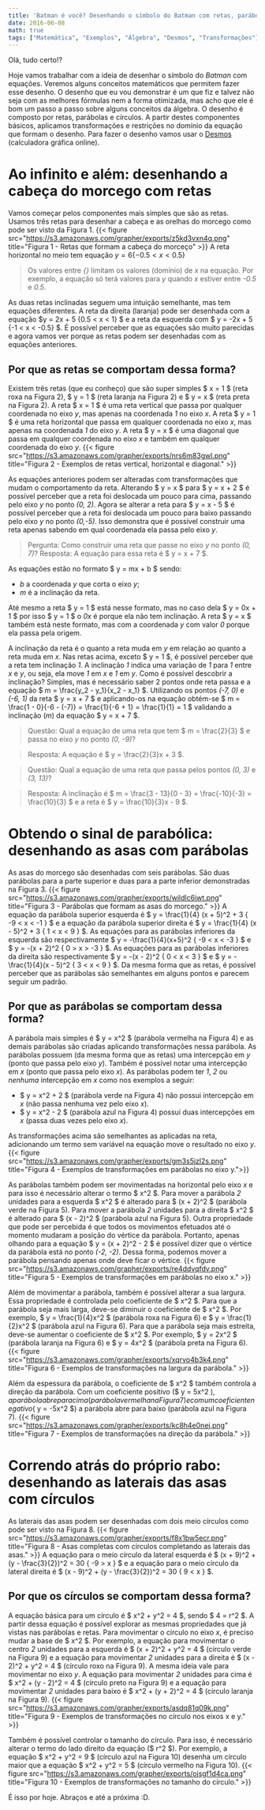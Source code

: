 ```yaml
---
title: 'Batman é você? Desenhando o símbolo do Batman com retas, parábolas e círculos'
date: 2016-06-08
math: true
tags: ["Matemática", "Exemplos", "Álgebra", "Desmos", "Transformações"]
---
```


Olá, tudo certo!?

Hoje vamos trabalhar com a ideia de desenhar o símbolo do _Batman_ com equações. Veremos alguns conceitos matemáticos que permitem fazer esse desenho. O desenho que eu vou demonstrar é um que fiz e talvez não seja com as melhores fórmulas nem a forma otimizada, mas acho que ele é bom um passo a passo sobre alguns conceitos da álgebra. O desenho é composto por retas, parábolas e círculos. A partir destes componentes básicos, aplicamos transformações e restrições no domínio da equação que formam o desenho. Para fazer o desenho vamos usar o [Desmos](https://www.desmos.com/calculator) (calculadora gráfica online).
<!-- more -->
<!-- toc -->
# Ao infinito e além: desenhando a cabeça do morcego com retas
Vamos começar pelos componentes mais simples que são as retas. Usamos três retas para desenhar a cabeça e as orelhas do morcego como pode ser visto da Figura 1.
{{< figure src="https://s3.amazonaws.com/grapher/exports/z5kd3vxn4q.png" title="Figura 1 - Retas que formam a cabeça do morceço" >}}
A reta horizontal no meio tem equação $y = 6 \{ -0.5 < x < 0.5 \}$
> Os valores entre *{}* limitam os valores (domínio) de *x* na equação. Por exemplo, a equação só terá valores para *y* quando *x* estiver entre *-0.5* e *0.5*.

As duas retas inclinadas seguem uma intuição semelhante, mas tem equações diferentes. A reta da direita (laranja) pode ser desenhada com a equação $y = 2x + 5 \{0.5 < x < 1\} $ e a reta da esquerda com $ y = -2x + 5 \{-1 < x < -0.5\} $. É possível perceber que as equações são muito parecidas e agora vamos ver porque as retas podem ser desenhadas com as equações anteriores.

## Por que as retas se comportam dessa forma?
Existem três retas (que eu conheço) que são super simples $ x = 1 $ (reta roxa na Figura 2), $ y = 1 $ (reta laranja na Figura 2) e $ y = x $ (reta preta na Figura 2). A reta $ x = 1 $ é uma reta vertical que passa por qualquer coordenada no eixo *y*, mas apenas na coordenada *1* no eixo *x*. A reta $ y = 1 $ é uma reta horizontal que passa em qualquer coordenada no eixo *x*, mas apenas na coordenada *1* do eixo *y*. A reta $ y = x $ é uma diagonal que passa em qualquer coordenada no eixo *x* e também em qualquer coordenada do eixo *y*.
{{< figure src="https://s3.amazonaws.com/grapher/exports/nrs6m83gwl.png" title="Figura 2 - Exemplos de retas vertical, horizontal e diagonal." >}}

As equações anteriores podem ser alteradas com transformações que mudam o comportamento da reta. Alterando $ y = x $ para $ y = x + 2 $ é possível perceber que a reta foi deslocada um pouco para cima, passando pelo eixo *y* no ponto *(0, 2)*. Agora se alterar a reta para $ y = x - 5 $ é possível perceber que a reta foi deslocada um pouco para baixo passando pelo eixo *y* no ponto *(0,-5)*. Isso demonstra que é possível construir uma reta apenas sabendo em qual coordenada ela passa pelo eixo *y*.
> Pergunta: Como construir uma reta que passe no eixo *y* no ponto *(0, 7)*? 
> Resposta: A equação para essa reta é $ y = x + 7 $. 

As equações estão no formato $ y = mx + b $ sendo: 
- *b* a coordenada *y* que corta o eixo *y*; 
- *m* é a inclinação da reta. 

Até mesmo a reta $ y = 1 $ está nesse formato, mas no caso dela $ y = 0x + 1 $ por isso $ y = 1 $ o *0x* é porque ela não tem inclinação. A reta $ y = x $ também está neste formato, mas com a coordenada *y* com valor *0* porque ela passa pela origem.

A inclinação da reta é o quanto a reta muda em *y* em relação ao quanto a reta muda em *x*. Nas retas acima, exceto $ y = 1 $, é possível perceber que a reta tem inclinação *1*. A inclinação *1* indica uma variação de *1* para *1* entre *x* e *y*, ou seja, ela move *1* em *x* e *1* em *y*. Como é possível descobrir a inclinação? Simples, mas é necessário saber 2 pontos onde reta passa e a equação $ m = \frac{y_2 - y_1}{x_2 - x_1} $. Utilizando os pontos *(-7, 0)* e *(-6, 1)* da reta $ y = x + 7 $ e aplicando-os na equação obtém-se $ m = \frac{1 - 0}{-6 - (-7)} = \frac{1}{-6 + 1} = \frac{1}{1} = 1 $ validando a inclinação (*m*) da equação $ y = x + 7 $.

> Questão: Qual a equação de uma reta que tem $ m = \frac{2}{3} $ e passa no eixo *y* no ponto *(0, -9)*?

> Resposta: A equação é $ y = \frac{2}{3}x + 3 $.

> Questão: Qual a equação de uma reta que passa pelos pontos *(0, 3)* e *(3, 13)*?

> Resposta: A inclinação é $ m = \frac{3 - 13}{0 - 3} = \frac{-10}{-3} = \frac{10}{3} $ e a reta é $ y = \frac{10}{3}x - 9 $.

# Obtendo o sinal de parabólica: desenhando as asas com parábolas
As asas do morcego são desenhadas com seis parábolas. São duas parábolas para a parte superior e duas para a parte inferior demonstradas na Figura 3.
{{< figure src="https://s3.amazonaws.com/grapher/exports/wildlc6iwt.png" title="Figura 3 - Parábolas que formam as asas do morcego." >}}
A equação da parábola superior esquerda é $ y = \frac{1}{4} (x + 5)^2 + 3 \{ -9 < x < -1 \} $ e a equação da parábola superior direita é $ y = \frac{1}{4} (x - 5)^2 + 3 \{ 1 < x < 9 \} $.
As equações para as parábolas inferiores da esquerda são respectivamente $ y = -\frac{1}{4}(x+5)^2 \{ -9 < x < -3 \} $ e $ y = -(x + 2)^2 \{ 0 > x > -3 \} $.
As equações para as parábolas inferiores da direita são respectivamente $ y = -(x - 2)^2 \{ 0 < x < 3 \} $ e $ y = -\frac{1}{4}(x - 5)^2 \{ 3 < x < 9 \} $. Da mesma forma que as retas, é possível perceber que as parábolas são semelhantes em alguns pontos e parecem seguir um padrão.

## Por que as parábolas se comportam dessa forma?
A parábola mais simples é $ y = x^2 $ (parábola vermelha na Figura 4) e as demais parábolas são criadas aplicando transformações nessa parábola. As parábolas possuem (da mesma forma que as retas) uma intercepção em *y* (ponto que passa pelo eixo *y*). Também é possível notar uma intercepção em *x* (ponto que passa pelo eixo *x*). As parábolas podem ter _1_, _2_ ou _nenhuma_ intercepção em *x* como nos exemplos a seguir:
- $ y = x^2 + 2 $ (parábola verde na Figura 4) não possui intercepção em *x* (não passa nenhuma vez pelo eixo *x*).
- $ y = x^2 - 2 $ (parábola azul na Figura 4) possui duas intercepções em *x* (passa duas vezes pelo eixo *x*).

As transformações acima são semelhantes as aplicadas na reta, adicionando um termo sem variável na equação move o resultado no eixo *y*.
{{< figure src="https://s3.amazonaws.com/grapher/exports/gm3s5jzl2s.png" title="Figura 4 - Exemplos de transformações em parábolas no eixo y.">}}

As parábolas também podem ser movimentadas na horizontal pelo eixo *x* e para isso é necessário alterar o termo $ x^2 $. Para mover a parábola *2* unidades para a esquerda $ x^2 $ é alterado para $ (x + 2)^2 $ (parábola verde na Figura 5). Para mover a parábola *2* unidades para a direita $ x^2 $ é alterado para $ (x - 2)^2 $ (parábola azul na Figura 5). Outra propriedade que pode ser percebida é que todos os movimentos efetuados até o momento mudaram a posição do vértice da parábola. Portanto, apenas olhando para a equação $ y = (x + 2)^2 - 2 $ é possível dizer que o vértice da parábola está no ponto *(-2, -2)*. Dessa forma, podemos mover a parábola pensando apenas onde deve ficar o vértice.
{{< figure src="https://s3.amazonaws.com/grapher/exports/re4ddvqfdv.png" title="Figura 5 - Exemplos de transformações em parábolas no eixo x." >}}

Além de movimentar a parábola, também é possível alterar a sua largura. Essa propriedade é controlada pelo coeficiente de $ x^2 $. Para que a parábola seja mais larga, deve-se diminuir o coeficiente de $ x^2 $. Por exemplo, $ y = \frac{1}{4}x^2 $ (parábola roxa na Figura 6) e $ y = \frac{1}{2}x^2 $ (parábola azul na Figura 6). Para que a parábola seja mais estreita, deve-se aumentar o coeficiente de $ x^2 $. Por exemplo, $ y = 2x^2 $ (parábola laranja na Figura 6) e $ y = 4x^2 $ (parábola preta na Figura 6). 
{{< figure src="https://s3.amazonaws.com/grapher/exports/xqrvo4b3k4.png" title="Figura 6 - Exemplos de transformações na largura da parábola." >}}

Além da espessura da parábola, o coeficiente de $ x^2 $ também controla a direção da parábola. Com um coeficiente positivo ($ y = 5x^2 $), a parábola abre para cima (parábola vermelha na Figura 7) e com um coeficiente negativo ($ y = -5x^2 $) a parábola abre para baixo (parábola azul na Figura 7).
{{< figure src="https://s3.amazonaws.com/grapher/exports/kc8h4e0nej.png" title="Figura 7 - Exemplos de transformações na direção da parábola." >}}

# Correndo atrás do próprio rabo: desenhando as laterais das asas com círculos
As laterais das asas podem ser desenhadas com dois meio círculos como pode ser visto na Figura 8.
{{< figure src="https://s3.amazonaws.com/grapher/exports/f8x1bw5ecr.png" title="Figura 8 - Asas completas com círculos completando as laterais das asas." >}}
A equação para o meio círculo da lateral esquerda é $ (x + 9)^2 + (y - \frac{3}{2})^2 = 30 \{ -9 > x \} $ e a equação para o meio círculo da lateral direita é $ (x - 9)^2 + (y - \frac{3}{2})^2 = 30 \{ 9 < x \} $.

## Por que os círculos se comportam dessa forma?
A equação básica para um círculo é $ x^2 + y^2 = 4 $, sendo $ 4 = r^2 $. A partir dessa equação é possível explorar as mesmas propriedades que já vistas nas parábolas e retas. Para movimentar o círculo no eixo *x*, é preciso mudar a base de $ x^2 $. Por exemplo, a equação para movimentar o centro *2* unidades para a esquerda é $ (x + 2)^2 + y^2 = 4 $ (círculo verde na Figura 9) e a equação para movimentar *2* unidades para a direita é $ (x - 2)^2 + y^2 = 4 $ (círculo roxo na Figura 9). A mesma ideia vale para movimentar no eixo *y*. A equação para movimentar *2* unidades para cima é $ x^2 + (y - 2)^2 = 4 $ (círculo preto na Figura 9) e a equação para movimentar *2* unidades para baixo é $ x^2 + (y + 2)^2 = 4 $ (círculo laranja na Figura 9).
{{< figure src="https://s3.amazonaws.com/grapher/exports/asdq81q09k.png" title="Figura 9 - Exemplos de transformações no círculo nos eixos x e y." >}}

Também é possível controlar o tamanho do círculo. Para isso, é necessário alterar o termo do lado direito da equação ($ r^2 $). Por exemplo, a equação $ x^2 + y^2 = 9 $ (círculo azul na Figura 10) desenha um círculo maior que a equação $ x^2 + y^2 = 5 $ (círculo vermelho na Figura 10).
{{< figure src="https://s3.amazonaws.com/grapher/exports/ojsgf1d4ca.png" title="Figura 10 - Exemplos de transformações no tamanho do círculo." >}}

É isso por hoje.
Abraços e até a próxima :D.